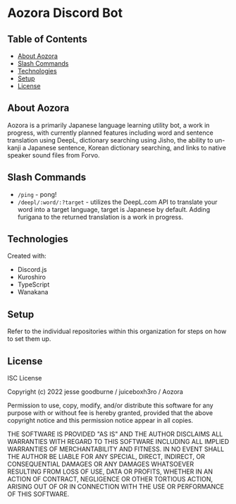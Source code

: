 # Aozora Discord Bot

## Table of Contents
* [About Aozora](#about-aozora)
* [Slash Commands](#slash-commands)
* [Technologies](#technologies)
* [Setup](#setup)
* [License](#license)

## About Aozora
Aozora is a primarily Japanese language learning utility bot, a work in progress, with currently planned features including word and sentence translation using DeepL, dictionary searching using Jisho, the ability to un-kanji a Japanese sentence, Korean dictionary searching, and links to native speaker sound files from Forvo.

## Slash Commands
- <code>/ping</code> - pong!
- <code>/deepl/:word/:?target</code> - utilizes the DeepL.com API to translate your word into a target language, target is Japanese by default. Adding furigana to the returned translation is a work in progress.

## Technologies
Created with:
* Discord.js
* Kuroshiro
* TypeScript
* Wanakana

## Setup
Refer to the individual repositories within this organization for steps on how to set them up.

## License

ISC License

Copyright (c) 2022 jesse goodburne / juiceboxh3ro / Aozora

Permission to use, copy, modify, and/or distribute this software for any
purpose with or without fee is hereby granted, provided that the above
copyright notice and this permission notice appear in all copies.

THE SOFTWARE IS PROVIDED "AS IS" AND THE AUTHOR DISCLAIMS ALL WARRANTIES WITH
REGARD TO THIS SOFTWARE INCLUDING ALL IMPLIED WARRANTIES OF MERCHANTABILITY
AND FITNESS. IN NO EVENT SHALL THE AUTHOR BE LIABLE FOR ANY SPECIAL, DIRECT,
INDIRECT, OR CONSEQUENTIAL DAMAGES OR ANY DAMAGES WHATSOEVER RESULTING FROM
LOSS OF USE, DATA OR PROFITS, WHETHER IN AN ACTION OF CONTRACT, NEGLIGENCE OR
OTHER TORTIOUS ACTION, ARISING OUT OF OR IN CONNECTION WITH THE USE OR
PERFORMANCE OF THIS SOFTWARE.
